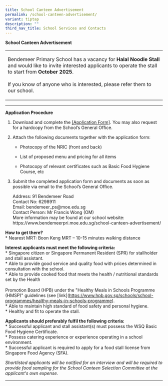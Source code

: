 ```yaml
---
title: School Canteen Advertisement
permalink: /school-canteen-advertisement/
variant: tiptap
description: ""
third_nav_title: School Services and Contacts
---
```

<p><strong>School Canteen Advertisement</strong>
</p>
<table style="minWidth: 25px">
<colgroup>
<col>
</colgroup>
<tbody>
<tr>
<td rowspan="1" colspan="1">
<p>Bendemeer Primary School has a vacancy for <strong>Halal Noodle Stall</strong> and
would like to invite interested applicants to operate the stall to start
from <strong>October 2025</strong>.
<br>
<br>If you know of anyone who is interested, please refer them to our school.</p>
</td>
</tr>
</tbody>
</table>
<hr>
<p><strong>Application Procedure</strong>
</p>
<ol data-tight="true" class="tight">
<li>
<p>Download and complete the <a href="https://staging-lite.djf06u866wdve.amplifyapp.com/files/About/Canteen/application form for canteen stalls.pdf" rel="noopener noreferrer nofollow" target="_blank">[Application Form]</a>.
You may also request for a hardcopy from the School’s General Office.</p>
<p></p>
</li>
<li>
<p>Attach the following documents together with the application form:</p>
<ul data-tight="true" class="tight">
<li>
<p>Photocopy of the NRIC (front and back)</p>
</li>
<li>
<p>List of proposed menu and pricing for all items</p>
</li>
<li>
<p>Photocopy of relevant certificates such as Basic Food Hygiene Course,
etc</p>
</li>
</ul>
</li>
<li>
<p>Submit the completed application form and documents as soon as possible
via email to the School’s General Office.</p>
<p></p>
<p>Address: 91 Bendemeer Road
<br>Contact No: 6298911
<br>Email: <a rel="noopener noreferrer nofollow" target="_blank">bendemeer_ps@moe.edu.sg</a>
<br>Contact Person: Mr Francis Wong (OM)
<br>More information may be found at our school website: <a rel="noopener noreferrer nofollow" target="_blank">https://www.bendemeerpri.moe.edu.sg/school-canteen-advertisement/</a>
</p>
</li>
</ol>
<p><strong>How to get there?</strong>
<br>* Nearest MRT: Boon Keng MRT – 10-15 minutes walking distance</p>
<p><strong>Interest applicants must meet the following criteria:</strong>
<br>* Singapore citizen or Singapore Permanent Resident (SPR) for stallholder
and stall assistant.
<br>* Able to provide good service and quality food with prices determined
in consultation with the school.
<br>* Able to provide cooked food that meets the health / nutritional standards
set by the Health
<br>
<br>Promotion Board (HPB) under the "Healthy Meals in Schools Programme (HMSP)"
guidelines (see [link](<a href="https://www.hpb.gov.sg/schools/school-programmes/healthy-meals-in-schools-programme" rel="noopener noreferrer nofollow" target="_blank">https://www.hpb.gov.sg/schools/school-programmes/healthy-meals-in-schools-programme</a>).
<br>* Able to maintain high standard of food safety and personal hygiene.
<br>* Healthy and fit to operate the stall.</p>
<p><strong>Applicants should preferably fulfil the following criteria:</strong>
<br>* Successful applicant and stall assistant(s) must possess the WSQ Basic
Food Hygiene Certificate.
<br>* Possess catering experience or experience operating in a school environment.
<br>* Successful applicant is required to apply for a food stall license from
Singapore Food Agency (SFA).</p>
<p><em>Shortlisted applicants will be notified for an interview and will be required to provide food sampling for the School Canteen Selection Committee at the applicant's own expense.</em>
</p>
<hr>
<p></p>